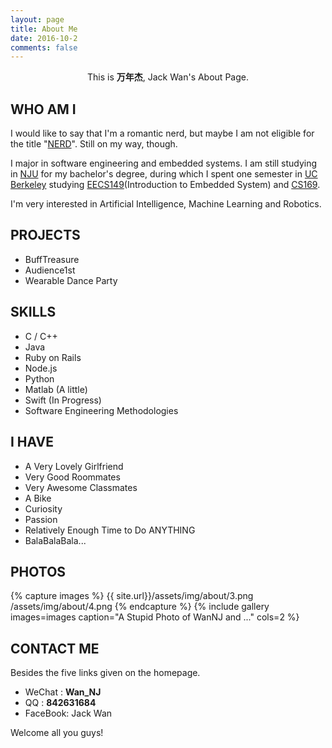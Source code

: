 ```yaml
---
layout: page
title: About Me
date: 2016-10-2
comments: false
---
```

    
<center>This is <b>万年杰</b>, Jack Wan's About Page.</center>

## WHO AM I
I would like to say that I'm a romantic nerd, but maybe I am not eligible for the title "[NERD](https://en.wikipedia.org/wiki/Nerd)". Still on my way, though.

I major in software engineering and embedded systems. I am still studying in [NJU](https://www.nju.edu.cn/EN/) for my bachelor's degree, during which I spent one semester in [UC Berkeley](http://www.berkeley.edu/) studying [EECS149](https://chess.eecs.berkeley.edu/eecs149/)(Introduction to Embedded System) and [CS169](http://cs169.saas-class.org/fall-2017-info).

I'm very interested in Artificial Intelligence, Machine Learning and Robotics. 


## PROJECTS

* BuffTreasure
* Audience1st
* Wearable Dance Party

## SKILLS
* C / C++
* Java
* Ruby on Rails
* Node.js
* Python
* Matlab (A little)
* Swift (In Progress)
* Software Engineering Methodologies

## I HAVE
* A Very Lovely Girlfriend
* Very Good Roommates
* Very Awesome Classmates
* A Bike
* Curiosity
* Passion
* Relatively Enough Time to Do ANYTHING
* BalaBalaBala...

## PHOTOS
{% capture images %}
{{ site.url}}/assets/img/about/3.png
/assets/img/about/4.png
{% endcapture %}
{% include gallery images=images caption="A Stupid Photo of WanNJ and ..." cols=2 %}

## CONTACT ME

Besides the five links given on the homepage.

* WeChat : <b>Wan_NJ</b>
* QQ     : <b>842631684</b>
* FaceBook: Jack Wan

Welcome all you guys!
